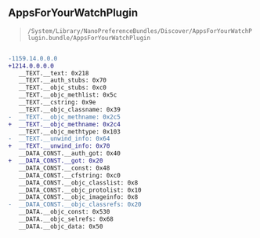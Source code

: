 ## AppsForYourWatchPlugin

> `/System/Library/NanoPreferenceBundles/Discover/AppsForYourWatchPlugin.bundle/AppsForYourWatchPlugin`

```diff

-1159.14.0.0.0
+1214.0.0.0.0
   __TEXT.__text: 0x218
   __TEXT.__auth_stubs: 0x70
   __TEXT.__objc_stubs: 0xc0
   __TEXT.__objc_methlist: 0x5c
   __TEXT.__cstring: 0x9e
   __TEXT.__objc_classname: 0x39
-  __TEXT.__objc_methname: 0x2c5
+  __TEXT.__objc_methname: 0x2c4
   __TEXT.__objc_methtype: 0x103
-  __TEXT.__unwind_info: 0x64
+  __TEXT.__unwind_info: 0x70
   __DATA_CONST.__auth_got: 0x40
+  __DATA_CONST.__got: 0x20
   __DATA_CONST.__const: 0x48
   __DATA_CONST.__cfstring: 0xc0
   __DATA_CONST.__objc_classlist: 0x8
   __DATA_CONST.__objc_protolist: 0x10
   __DATA_CONST.__objc_imageinfo: 0x8
-  __DATA_CONST.__objc_classrefs: 0x20
   __DATA.__objc_const: 0x530
   __DATA.__objc_selrefs: 0x68
   __DATA.__objc_data: 0x50

```
